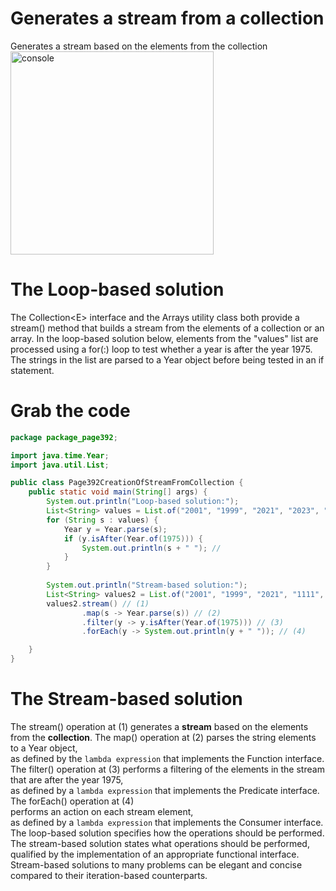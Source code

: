 # Generates a stream from a collection
Generates a stream based on the elements from the collection<br>
<img width="325" alt="console" src="https://github.com/danielurra/generates-a-stream-from-a-collection/assets/51704179/ff25d083-32e6-4549-aa47-9f9e703fc97c"><br>
# The Loop-based solution
The Collection\<E\> interface and the Arrays utility class both provide a stream() method that builds a stream from the elements of a collection or an<br>
array. In the loop-based solution below, elements from the "values" list are processed using a for(:) loop to test whether a year is after the year 1975.<br>
The strings in the list are parsed to a Year object before being tested in an if statement.<br>
# Grab the code
```java
package package_page392;

import java.time.Year;
import java.util.List;

public class Page392CreationOfStreamFromCollection {
	public static void main(String[] args) {
		System.out.println("Loop-based solution:");
		List<String> values = List.of("2001", "1999", "2021", "2023", "2024", "1978");
		for (String s : values) {
			Year y = Year.parse(s);
			if (y.isAfter(Year.of(1975))) {
				System.out.println(s + " "); //
			}
		}
		
		System.out.println("Stream-based solution:");
		List<String> values2 = List.of("2001", "1999", "2021", "1111", "1112", "1113");
		values2.stream() // (1)
				.map(s -> Year.parse(s)) // (2)
				.filter(y -> y.isAfter(Year.of(1975))) // (3)
				.forEach(y -> System.out.println(y + " ")); // (4)

	}
}
```
# The Stream-based solution
The stream() operation at (1) generates a **stream** based on the elements from the **collection**. The map() operation at (2) parses the string elements to a Year object,<br>
as defined by the `lambda expression` that implements the Function interface.
The filter() operation at (3) performs a filtering of the elements in the stream that are after the year 1975, <br>
as defined by a `lambda expression` that implements the Predicate interface.<br>
The forEach() operation at (4)<br> performs an action on each stream element,<br>
as defined by a `lambda expression` that implements the Consumer interface.<br>
The loop-based solution specifies how the operations should be performed.<br>
The stream-based solution states what operations should be performed, qualified by the implementation of an appropriate functional interface.<br>
Stream-based solutions to many problems can be elegant and concise compared to their iteration-based counterparts.<br>
